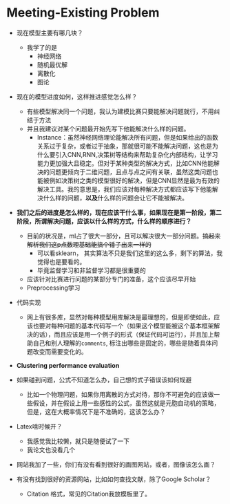 # Meeting-Existing Problem

* 现在模型主要有哪几块？

  * 我学了的是
    * 神经网络
    * 随机最优解
    * 离散化
    * 图论

* 现在的模型进度如何，这样推进感觉怎么样？

  * 有些模型解决同一个问题，我认为建模比赛只要能解决问题就行，不用纠结于方法
  * 并且我建议对某个问题最开始先写下他能解决什么样的问题。
    * Instance：虽然神经网络理论能解决所有问题，但是如果给出的函数关系过于复杂，或者过于抽象，那就很可能不能解决问题，这也是为什么要引入CNN,RNN,决策树等结构来帮助复杂化内部结构，让学习能力更加强大且稳定。但对于某种类型的解决方式，比如CNN他能解决的问题更倾向于二维问题，且点与点之间有关联，虽然这类问题也能被例如决策树之类的模型很好的解决，但是CNN显然是最为有效的解决工具。我的意思是，我们应该对每种解决方式都应该写下他能解决什么样的问题，**以及**什么样的问题会让它不能被解决。

  

* **我们之后的进度是怎么样的，现在应该干什么事，如果现在是第一阶段，第二阶段，所谓解决问题，应该以什么样的方式，什么样的顺序进行？**

  * 目前的状况是，ml占了很大一部分，且可以解决很大一部分问题。~~搞起来解析我们这p点数理基础能搞个锤子出来一样的~~
    * 可以看sklearn， 其实算法不只是我们这里的这么多，剩下的算法，我觉得也是要看的。
    * 毕竟监督学习和非监督学习都是很重要的
  * 应该针对比赛进行问题的某部分专门的准备，这个应该尽早开始
  * Preprocessing学习



* 代码实现
  * 网上有很多库，显然对每种模型用库解决是最理想的，但是即使如此，应该也要对每种问题的基本代码写一个（如果这个模型能被这个基本框架解决的话），而且应该是用一个例子的形式（保证代码可运行），并且加上帮助自己和别人理解的`comments`, 标注出哪些是固定的，哪些是随着具体问题改变而需要变化的。

* **Clustering performance evaluation**

* 如果碰到问题，公式不知道怎么办，自己想的式子错误该如何规避
  * 比如一个物理问题，如果你用离散的方式对待，那你不可避免的应该做一些假设，并在假设上用一些感性的公式，虽然这就是元胞自动机的策略，但是，这在大概率情况下是不准确的，这该怎么办？
* Latex啥时候开？
  * 我感觉我比较懒，就只是随便试了一下
  * 我论文也没看几个
* 网站我加了一些，你们有没有看到很好的画图网站，或者，图像该怎么画？
* 有没有找到很好的资源网站，比如如何查找文献，除了Google Scholar？
  * Citation 格式，常见的Citation我放模板里了。



